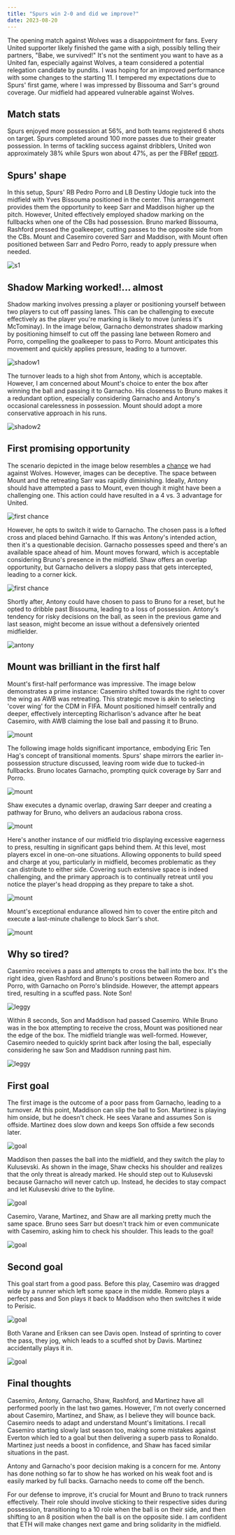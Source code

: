 ```yaml
---
title: "Spurs win 2-0 and did we improve?"
date: 2023-08-20
---
```


The opening match against Wolves was a disappointment for fans. Every United supporter likely finished the game with a sigh, possibly telling their partners, "Babe, we survived!" It's not the sentiment you want to have as a United fan, especially against Wolves, a team considered a potential relegation candidate by pundits. I was hoping for an improved performance with some changes to the starting 11. I tempered my expectations due to Spurs' first game, where I was impressed by Bissouma and Sarr's ground coverage. Our midfield had appeared vulnerable against Wolves. 

<h2>Match stats</h2>

Spurs enjoyed more possession at 56%, and both teams registered 6 shots on target. Spurs completed around 100 more passes due to their greater possession. In terms of tackling success against dribblers, United won approximately 38% while Spurs won about 47%, as per the FBRef [report](https://fbref.com/en/squads/19538871/2023-2024/matchlogs/c9/defense/Manchester-United-Match-Logs-Premier-League).

<h2>Spurs' shape</h2>

In this setup, Spurs' RB Pedro Porro and LB Destiny Udogie tuck into the midfield with Yves Bissouma positioned in the center. This arrangement provides them the opportunity to keep Sarr and Maddison higher up the pitch. However, United effectively employed shadow marking on the fullbacks when one of the CBs had possession. Bruno marked Bissouma, Rashford pressed the goalkeeper, cutting passes to the opposite side from the CBs. Mount and Casemiro covered Sarr and Maddison, with Mount often positioned between Sarr and Pedro Porro, ready to apply pressure when needed.

![s1](/red-army-recaps/assets/spurs_away_wk_2/spurs_shape.jpg) 

<h2>Shadow Marking worked!... almost</h2>

Shadow marking involves pressing a player or positioning yourself between two players to cut off passing lanes. This can be challenging to execute effectively as the player you're marking is likely to move (unless it's McTominay). In the image below, Garnacho demonstrates shadow marking by positioning himself to cut off the passing lane between Romero and Porro, compelling the goalkeeper to pass to Porro. Mount anticipates this movement and quickly applies pressure, leading to a turnover.

![shadow1](/red-army-recaps/assets/spurs_away_wk_2/shadow_1.jpg) 

The turnover leads to a high shot from Antony, which is acceptable. However, I am concerned about Mount's choice to enter the box after winning the ball and passing it to Garnacho. His closeness to Bruno makes it a redundant option, especially considering Garnacho and Antony's occasional carelessness in possession. Mount should adopt a more conservative approach in his runs.

![shadow2](/red-army-recaps/assets/spurs_away_wk_2/shadow_2.jpg) 

<h2>First promising opportunity</h2>

The scenario depicted in the image below resembles a [chance](https://suraj-ponnaganti.github.io/red-army-recaps/2023/08/18/UnitedVsWolves.html) we had against Wolves. However, images can be deceptive. The space between Mount and the retreating Sarr was rapidly diminishing. Ideally, Antony should have attempted a pass to Mount, even though it might have been a challenging one. This action could have resulted in a 4 vs. 3 advantage for United.

![first chance](/red-army-recaps/assets/spurs_away_wk_2/first_chance.jpg) 

However, he opts to switch it wide to Garnacho. The chosen pass is a lofted cross and placed behind Garnacho. If this was Antony's intended action, then it's a questionable decision. Garnacho possesses speed and there's an available space ahead of him. Mount moves forward, which is acceptable considering Bruno's presence in the midfield. Shaw offers an overlap opportunity, but Garnacho delivers a sloppy pass that gets intercepted, leading to a corner kick.

![first chance](/red-army-recaps/assets/spurs_away_wk_2/first_chance_2.jpg) 

Shortly after, Antony could have chosen to pass to Bruno for a reset, but he opted to dribble past Bissouma, leading to a loss of possession. Antony's tendency for risky decisions on the ball, as seen in the previous game and last season, might become an issue without a defensively oriented midfielder.

![antony](/red-army-recaps/assets/spurs_away_wk_2/antony_careless.jpg) 

<h2>Mount was brilliant in the first half</h2>

Mount's first-half performance was impressive. The image below demonstrates a prime instance: Casemiro shifted towards the right to cover the wing as AWB was retreating. This strategic move is akin to selecting 'cover wing' for the CDM in FIFA. Mount positioned himself centrally and deeper, effectively intercepting Richarlison's advance after he beat Casemiro, with AWB claiming the lose ball and passing it to Bruno.

![mount](/red-army-recaps/assets/spurs_away_wk_2/mount_1.jpg) 

The following image holds significant importance, embodying Eric Ten Hag's concept of transitional moments. Spurs' shape mirrors the earlier in-possession structure discussed, leaving room wide due to tucked-in fullbacks. Bruno locates Garnacho, prompting quick coverage by Sarr and Porro. 

![mount](/red-army-recaps/assets/spurs_away_wk_2/mount_2.jpg) 

Shaw executes a dynamic overlap, drawing Sarr deeper and creating a pathway for Bruno, who delivers an audacious rabona cross.

![mount](/red-army-recaps/assets/spurs_away_wk_2/mount_3.jpg) 

Here's another instance of our midfield trio displaying excessive eagerness to press, resulting in significant gaps behind them. At this level, most players excel in one-on-one situations. Allowing opponents to build speed and charge at you, particularly in midfield, becomes problematic as they can distribute to either side. Covering such extensive space is indeed challenging, and the primary approach is to continually retreat until you notice the player's head dropping as they prepare to take a shot.

![mount](/red-army-recaps/assets/spurs_away_wk_2/mount_4.jpg) 

Mount's exceptional endurance allowed him to cover the entire pitch and execute a last-minute challenge to block Sarr's shot.

![mount](/red-army-recaps/assets/spurs_away_wk_2/mount_5.jpg) 

<h2>Why so tired?</h2>

Casemiro receives a pass and attempts to cross the ball into the box. It's the right idea, given Rashford and Bruno's positions between Romero and Porro, with Garnacho on Porro's blindside. However, the attempt appears tired, resulting in a scuffed pass. Note Son!

![leggy](/red-army-recaps/assets/spurs_away_wk_2/leggy.jpg) 

Within 8 seconds, Son and Maddison had passed Casemiro. While Bruno was in the box attempting to receive the cross, Mount was positioned near the edge of the box. The midfield triangle was well-formed. However, Casemiro needed to quickly sprint back after losing the ball, especially considering he saw Son and Maddison running past him.

![leggy](/red-army-recaps/assets/spurs_away_wk_2/leggy_2.jpg) 

<h2>First goal</h2>

The first image is the outcome of a poor pass from Garnacho, leading to a turnover. At this point, Maddison can slip the ball to Son. Martinez is playing him onside, but he doesn't check. He sees Varane and assumes Son is offside. Martinez does slow down and keeps Son offside a few seconds later.

![goal](/red-army-recaps/assets/spurs_away_wk_2/goal_1.jpg) 

Maddison then passes the ball into the midfield, and they switch the play to Kulusevski. As shown in the image, Shaw checks his shoulder and realizes that the only threat is already marked. He should step out to Kulusevski because Garnacho will never catch up. Instead, he decides to stay compact and let Kulusevski drive to the byline.

![goal](/red-army-recaps/assets/spurs_away_wk_2/goal_2.jpg) 

Casemiro, Varane, Martinez, and Shaw are all marking pretty much the same space. Bruno sees Sarr but doesn't track him or even communicate with Casemiro, asking him to check his shoulder. This leads to the goal!

![goal](/red-army-recaps/assets/spurs_away_wk_2/goal_3.jpg) 

<h2>Second goal</h2>

This goal start from a good pass. Before this play, Casemiro was dragged wide by a runner which left some space in the middle. Romero plays a perfect pass and Son plays it back to Maddison who then switches it wide to Perisic. 

![goal](/red-army-recaps/assets/spurs_away_wk_2/goal2_1.jpg) 

Both Varane and Eriksen can see Davis open. Instead of sprinting to cover the pass, they jog, which leads to a scuffed shot by Davis. Martinez accidentally plays it in.

![goal](/red-army-recaps/assets/spurs_away_wk_2/goal2_1.jpg) 


<h2>Final thoughts</h2>

Casemiro, Antony, Garnacho, Shaw, Rashford, and Martinez have all performed poorly in the last two games. However, I'm not overly concerned about Casemiro, Martinez, and Shaw, as I believe they will bounce back. Casemiro needs to adapt and understand Mount's limitations. I recall Casemiro starting slowly last season too, making some mistakes against Everton which led to a goal but then delivering a superb pass to Ronaldo. Martinez just needs a boost in confidence, and Shaw has faced similar situations in the past.

Antony and Garnacho's poor decision making is a concern for me. Antony has done nothing so far to show he has worked on his weak foot and is easily marked by full backs. Garnacho needs to come off the bench. 

For our defense to improve, it's crucial for Mount and Bruno to track runners effectively. Their role should involve sticking to their respective sides during possession, transitioning to a 10 role when the ball is on their side, and then shifting to an 8 position when the ball is on the opposite side. I am confident that ETH will make changes next game and bring solidarity in the midfield. 